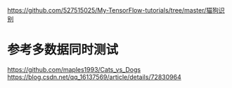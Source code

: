 https://github.com/527515025/My-TensorFlow-tutorials/tree/master/猫狗识别

#  参考多数据同时测试
https://github.com/maples1993/Cats_vs_Dogs
https://blog.csdn.net/qq_16137569/article/details/72830964